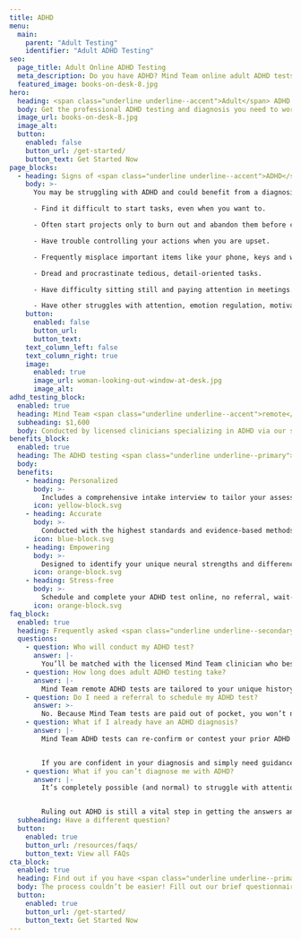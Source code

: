```yaml
---
title: ADHD
menu:
  main:
    parent: "Adult Testing"
    identifier: "Adult ADHD Testing"
seo:
  page_title: Adult Online ADHD Testing
  meta_description: Do you have ADHD? Mind Team online adult ADHD tests are the professional, stress-free way to diagnose (or rule out) ADHD and get the answers you need.
  featured_image: books-on-desk-8.jpg
hero:
  heading: <span class="underline underline--accent">Adult</span> ADHD Tests
  body: Get the professional ADHD testing and diagnosis you need to work <em>with</em> your mind, all from the comfort of home.
  image_url: books-on-desk-8.jpg
  image_alt:
  button:
    enabled: false
    button_url: /get-started/
    button_text: Get Started Now
page_blocks:
  - heading: Signs of <span class="underline underline--accent">ADHD</span> in adults
    body: >-
      You may be struggling with ADHD and could benefit from a diagnosis if you:

      - Find it difficult to start tasks, even when you want to. 

      - Often start projects only to burn out and abandon them before completion.

      - Have trouble controlling your actions when you are upset.  

      - Frequently misplace important items like your phone, keys and wallet. 

      - Dread and procrastinate tedious, detail-oriented tasks.

      - Have difficulty sitting still and paying attention in meetings.

      - Have other struggles with attention, emotion regulation, motivation and more.
    button:
      enabled: false
      button_url:
      button_text:
    text_column_left: false
    text_column_right: true
    image:
      enabled: true
      image_url: woman-looking-out-window-at-desk.jpg
      image_alt:
adhd_testing_block:
  enabled: true
  heading: Mind Team <span class="underline underline--accent">remote</span> adult ADHD testing.
  subheading: $1,600
  body: Conducted by licensed clinicians specializing in ADHD via our secure, remote platform.
benefits_block:
  enabled: true
  heading: The ADHD testing <span class="underline underline--primary">you deserve</span>.
  body:
  benefits:
    - heading: Personalized
      body: >-
        Includes a comprehensive intake interview to tailor your assessment and results to your background and concerns.
      icon: yellow-block.svg
    - heading: Accurate
      body: >-
        Conducted with the highest standards and evidence-based methods.
      icon: blue-block.svg
    - heading: Empowering
      body: >-
        Designed to identify your unique neural strengths and differences and guide you on the best path to work <em>with</em> your mind.
      icon: orange-block.svg
    - heading: Stress-free
      body: >-
        Schedule and complete your ADHD test online, no referral, wait-time or commute necessary.
      icon: orange-block.svg
faq_block:
  enabled: true
  heading: Frequently asked <span class="underline underline--secondary">adult ADHD</span> testing questions
  questions:
    - question: Who will conduct my ADHD test?
      answer: |-
        You’ll be matched with the licensed Mind Team clinician who best fits your needs, like those on our team specializing in ADHD.
    - question: How long does adult ADHD testing take?
      answer: |-
        Mind Team remote ADHD tests are tailored to your unique history, background and concerns, and vary in length. We’ll prepare you with what to expect before your test.
    - question: Do I need a referral to schedule my ADHD test?
      answer: >-
        No. Because Mind Team tests are paid out of pocket, you won’t need to obtain or wait for a referral to schedule your ADHD test.
    - question: What if I already have an ADHD diagnosis?
      answer: |-
        Mind Team ADHD tests can re-confirm or contest your prior ADHD diagnosis. 


        If you are confident in your diagnosis and simply need guidance and support, Mind Team treatment services are here to help.
    - question: What if you can’t diagnose me with ADHD?
      answer: |-
        It’s completely possible (and normal) to struggle with attention, executive functioning and other neural aspects related to ADHD without meeting the full symptomatic requirements for an official diagnosis. 


        Ruling out ADHD is still a vital step in getting the answers and support you need to work <em>with</em> your unique mind, and Mind Team treatment services are here to help whether you have an official ADHD diagnosis or not.
  subheading: Have a different question?
  button:
    enabled: true
    button_url: /resources/faqs/
    button_text: View all FAQs
cta_block:
  enabled: true
  heading: Find out if you have <span class="underline underline--primary">ADHD</span>.
  body: The process couldn’t be easier! Fill out our brief questionnaire to get started.
  button:
    enabled: true
    button_url: /get-started/
    button_text: Get Started Now
---
```

